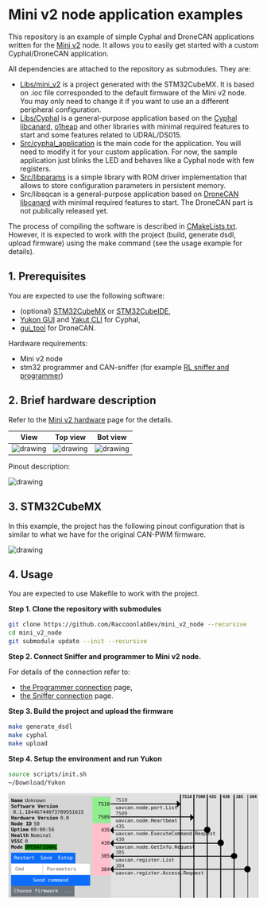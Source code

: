 # Mini v2 node application examples

This repository is an example of simple Cyphal and DroneCAN applications written for the [Mini v2](https://docs.raccoonlab.co/guide/can_pwm/can_pwm_mini_v2.html#pinout) node. It allows you to easily get started with a custom Cyphal/DroneCAN application.

All dependencies are attached to the repository as submodules. They are:

- [Libs/mini_v2](https://github.com/RaccoonLabHardware/mini_v2_ioc) is a project generated with the STM32CubeMX. It is based on .ioc file corresponded to the default firmware of the Mini v2 node. You may only need to change it if you want to use an a different peripheral configuration.
- [Libs/Cyphal](https://github.com/RaccoonlabDev/libcanard_cyphal_application) is a general-purpose application based on the [Cyphal libcanard](https://github.com/OpenCyphal/libcanard), [o1heap](https://github.com/pavel-kirienko/o1heap) and other libraries with minimal required features to start and some features related to UDRAL/DS015.
- [Src/cyphal_application](Src/cyphal_application) is the main code for the application. You will need to modify it for your custom application. For now, the sample application just blinks the LED and behaves like a Cyphal node with few registers.
- [Src/libparams](https://github.com/PonomarevDA/libparams) is a simple library with ROM driver implementation that allows to store configuration parameters in persistent memory.
- Src/libsqcan is a general-purpose application based on [DroneCAN libcanard](https://github.com/dronecan/libcanard) with minimal required features to start. The DroneCAN part is not publically released yet.

The process of compiling the software is described in [CMakeLists.txt](CMakeLists.txt). However, it is expected to work with the project (build, generate dsdl, upload firmware) using the make command (see the usage example for details).

## 1. Prerequisites

You are expected to use the following software:
- (optional) [STM32CubeMX](https://www.st.com/en/development-tools/stm32cubemx.html) or [STM32CubeIDE](https://www.st.com/en/development-tools/stm32cubeide.html),
- [Yukon GUI](https://github.com/OpenCyphal-Garage/yukon) and [Yakut CLI](https://github.com/OpenCyphal/yakut) for Cyphal,
- [gui_tool](https://dronecan.github.io/GUI_Tool/Overview/) for DroneCAN.

Hardware requirements:
- Mini v2 node
- stm32 programmer and CAN-sniffer (for example [RL sniffer and programmer](https://docs.raccoonlab.co/guide/programmer_sniffer/))


## 2. Brief hardware description

Refer to the [Mini v2 hardware](https://docs.raccoonlab.co/guide/can_pwm/can_pwm_mini_v2.html#pinout) page for the details.

| View | Top view | Bot view |
| ---- | --- | ------ |
| <img src="https://docs.raccoonlab.co/assets/img/view.bbf1e631.png" alt="drawing"> | <img src="https://docs.raccoonlab.co/assets/img/view_top.6b0ef99e.png" alt="drawing"> | <img src="https://docs.raccoonlab.co/assets/img/view_bottom.ee41f6d5.png" alt="drawing">|

Pinout description:

<img src="https://docs.raccoonlab.co/assets/img/pinout.c14a3021.png" alt="drawing">

## 3. STM32CubeMX

In this example, the project has the following pinout configuration that is similar to what we have for the original CAN-PWM firmware.

<img src="https://raw.githubusercontent.com/RaccoonLabHardware/mini_v2_stm32cubemx_project/main/Assets/stm32cubemx.png" alt="drawing">

## 4. Usage

You are expected to use Makefile to work with the project.

**Step 1. Clone the repository with submodules**

```bash
git clone https://github.com/RaccoonlabDev/mini_v2_node --recursive
cd mini_v2_node
git submodule update --init --recursive
```

**Step 2. Connect Sniffer and programmer to Mini v2 node.**

For details of the connection refer to:
- [the Programmer connection](https://docs.raccoonlab.co/guide/programmer_sniffer/programmer.html) page,
- [the Sniffer connection](https://docs.raccoonlab.co/guide/programmer_sniffer/sniffer.html#_4-1-cyphal-usage) page.

**Step 3. Build the project and upload the firmware**

```bash
make generate_dsdl
make cyphal
make upload
```

**Step 4. Setup the environment and run Yukon**

```bash
source scripts/init.sh
~/Download/Yukon
```

<img src="assets/yukon.png" alt="drawing">
